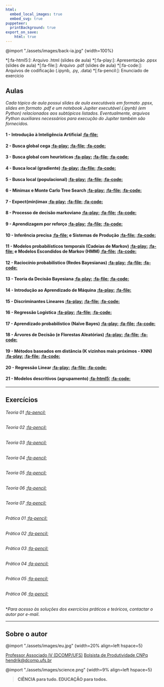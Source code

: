 ```yaml
---
html:
  embed_local_images: true
  embed_svg: true
puppeteer: 
  printBackground: true
export_on_save:
    html: true
---
```


@import "./assets/images/back-ia.jpg" {width=100%}  

*[:fa-html5:]: Arquivo .html (slides de aula)
*[:fa-play:]: Apresentação .ppsx (slides de aula)
*[:fa-file:]: Arquivo .pdf (slides de aula)
*[:fa-code:]: Arquivos de codificação (.ipynb, .py, .data)
*[:fa-pencil:]: Enunciado de exercício 

## Aulas

*Cada tópico de aula possui slides de aula executáveis em formato .ppsx, slides em formato .pdf e um notebook Jupiter executável (.ipynb) (em Python) relacionados aos subtópicos listados. Eventualmente, arquivos Python auxiliares necessários para execução do Jupiter também são fornecidos.*

#### 1 - Introdução à Inteligência Artificial [:fa-file:](/conteudo/aulas/01introducaoIA.pdf)

#### 2 - Busca global cega [:fa-play:](https://ufsbr-my.sharepoint.com/:p:/g/personal/hendrik_office_ufs_br/EQlkXq0lCTRNulFxEeqbd2MBUw5tm-g-wTOfJbvlOM_bgA?e=Qdom0p) [:fa-file:](/conteudo/aulas/02buscacegaIA.pdf) [:fa-code:](/conteudo/codigos/02/)

#### 3 - Busca global com heurísticas [:fa-play:](https://ufsbr-my.sharepoint.com/:p:/g/personal/hendrik_office_ufs_br/Ea4Ds0ZCjc9LsvsmWX4ek2sBVP5KfgM1E_GleFeDX5r12w?e=RQ13lt) [:fa-file:](/conteudo/aulas/03buscaheuristicasIA.pdf) [:fa-code:](/conteudo/codigos/03)

#### 4 - Busca local (gradiente) [:fa-play:](https://ufsbr-my.sharepoint.com/:p:/g/personal/hendrik_office_ufs_br/EeMs_xHZV_tClVmcblIhNFgBD7yFYk92u9ap4WtbalI6-Q?e=XB5AUj) [:fa-file:](/conteudo/aulas/04buscalocal_gradienteIA.pdf) [:fa-code:](/conteudo/codigos/04/)

#### 5 - Busca local (populacional) [:fa-play:](https://ufsbr-my.sharepoint.com/:p:/g/personal/hendrik_office_ufs_br/Ed_9H3wKJ7BMljrgZYJtMBYB2jJ8scLWCoR48bJv0nB28g?e=OeTiix) [:fa-file:](/conteudo/aulas/05buscalocal_populacionalIA.pdf) [:fa-code:](/conteudo/codigos/05/)

#### 6 - Minimax e Monte Carlo Tree Search [:fa-play:](https://ufsbr-my.sharepoint.com/:p:/g/personal/hendrik_office_ufs_br/EXDcj6DT5_hEsAolicg0mJ4BE9T-7RioyRmb8PLwNUceHw?e=tWQfbA) [:fa-file:](/conteudo/aulas/06buscaadversarios_minimaxIA.pdf) [:fa-code:](/conteudo/codigos/06/)

#### 7 - Expect(min)imax [:fa-play:](https://ufsbr-my.sharepoint.com/:p:/g/personal/hendrik_office_ufs_br/EUpMV9JtxKlHmapxH4V18AsB0d2Ht19ALRQkO73fDJpY3g?e=OZsJk9) [:fa-file:](/conteudo/aulas/07buscaadversarios_expectiminimaxIA.pdf) [:fa-code:](/conteudo/codigos/07/)

#### 8 -  Processo de decisão markoviano [:fa-play:](https://ufsbr-my.sharepoint.com/:p:/g/personal/hendrik_office_ufs_br/ETFTS3HA0wdImWCGBdPEysoB9VPWyx2hzmBadQJ-0r11cQ?e=QbPDsp) [:fa-file:](/conteudo/aulas/08mdpIA.pdf) [:fa-code:](/conteudo/codigos/08/)

#### 9 - Aprendizagem por reforço [:fa-play:](https://ufsbr-my.sharepoint.com/:p:/g/personal/hendrik_office_ufs_br/ERIxS8EfePRFmLrskHxUlQMBkjKCqCT0WWeM7H6jD0I0dg?e=kuKMae)  [:fa-file:](/conteudo/aulas/09aprendizagemreforcoIA.pdf) [:fa-code:](/conteudo/codigos/09/)

#### 10 - Inferência precisa [:fa-file:](/conteudo/aulas/10inferenciaIA.pdf) e Sistemas de Produção [:fa-file:](/conteudo/aulas/10sistemasproducaoIA.pdf)  [:fa-code:](/conteudo/codigos/10/)

#### 11 - Modelos probabilísticos temporais (Cadeias de Markov) [:fa-play:](https://ufsbr-my.sharepoint.com/:p:/g/personal/hendrik_office_ufs_br/EUVvZIReeJVIoT2wdX1VJrIBvRVeHNqPpCB9Qm8lvokHoQ?e=3xfFW4) [:fa-file:](/conteudo/aulas/11amodelosmarkovIA.pdf) e Modelos Escondidos de Markov (HMM) [:fa-file:](/conteudo/aulas/11bhmmIA.pdf) [:fa-code:](/conteudo/codigos/11/)

#### 12 - Raciocínio probabilístico (Redes Bayesianas) [:fa-play:](https://ufsbr-my.sharepoint.com/:p:/g/personal/hendrik_office_ufs_br/EUhbBnOCB15Ksphb1LFZqf8BD3FUMKeg2yq2ZLr8zRECMw?e=S6UPHR) [:fa-file:](/conteudo/aulas/12racprobIA.pdf) [:fa-code:](/conteudo/codigos/12/)

#### 13 - Teoria da Decisão Bayesiana [:fa-play:](https://ufsbr-my.sharepoint.com/:p:/g/personal/hendrik_office_ufs_br/EfqxW6cT6r5LtxDqDz-51CQBDgtjw6t1h7P_V2CBHXaEyg?e=k111U6) [:fa-file:](/conteudo/aulas/13teoriadecisao.pdf) [:fa-code:](/conteudo/codigos/13/)

#### 14 - Introdução ao Aprendizado de Máquina [:fa-play:](https://ufsbr-my.sharepoint.com/:p:/g/personal/hendrik_office_ufs_br/EXyawVGSNm9ErVDw0XIffH4BFO5nGJXTJjBj5tv3KtixIQ?e=Xdh3Xh) [:fa-file:](/conteudo/aulas/14introducaoMLIA.pdf)

#### 15 - Discriminantes Lineares [:fa-play:](https://ufsbr-my.sharepoint.com/:p:/g/personal/hendrik_office_ufs_br/EUSPfCU6iYRHvCjzjlNaTioBgt9skbueozB79dd0xV2Tig?e=Iibobq) [:fa-file:](/conteudo/aulas/15discriminantelinearML.pdf) [:fa-code:](/conteudo/codigos/15/)

#### 16 - Regressão Logística [:fa-play:](https://ufsbr-my.sharepoint.com/:p:/g/personal/hendrik_office_ufs_br/EXhijb-IhVhPjSmo-SMkznUBkqmpNL3hfgrx2BtoyphZ-g?e=tlIMwe) [:fa-file:](/conteudo/aulas/16regressaologisticaML.pdf) [:fa-code:](/conteudo/codigos/16/)

#### 17 - Aprendizado probabilístico (Naïve Bayes) [:fa-play:](https://ufsbr-my.sharepoint.com/:p:/g/personal/hendrik_office_ufs_br/EU_cdcKKr-ZIlxg59NrqEy4BIu3fQVwyTXVV5gON01ygEg?e=EriwZE) [:fa-file:](/conteudo/aulas/17NaiveBayes.pdf) [:fa-code:](/conteudo/codigos/17/)

#### 18 - Árvores de Decisão (e Florestas Aleatórias) [:fa-play:](https://ufsbr-my.sharepoint.com/:p:/g/personal/hendrik_office_ufs_br/EdqabBKWeY9KoqPqAMTyzgUB5hofKnT4vnJWSZoyq8HBbw?e=aDyZDP) [:fa-file:](/conteudo/aulas/18arvoresdecisaoIA.pdf) [:fa-code:](/conteudo/codigos/18/)

#### 19 - Métodos baseados em distância (K vizinhos mais próximos - KNN) [:fa-play:](https://ufsbr-my.sharepoint.com/:p:/g/personal/hendrik_office_ufs_br/Ee8IwAyVrwlIoKYAvYK6IV0BlZfdbidQ7W33SZEYVgbuEA?e=K6fmPz) [:fa-file:](/conteudo/aulas/19knnML.pdf) [:fa-code:](/conteudo/codigos/19/)

#### 20 - Regressão Linear [:fa-play:](https://ufsbr-my.sharepoint.com/:p:/g/personal/hendrik_office_ufs_br/EenePtwkDMZErDX14C-r5ocBgyLtLwak12vSAy6OQBF8eA?e=zuC4Oo) [:fa-file:](/conteudo/aulas/20regressaoML.pdf) [:fa-code:](/conteudo/codigos/20/)

#### 21 - Modelos descritivos (agrupamento) [:fa-html5:](/conteudo/aulas/21kmeansML.html) [:fa-code:](/conteudo/codigos/21/)

--- 
## Exercícios

###### Teoria 01 [:fa-pencil:](/conteudo/exercicios/Lista01BuscaGlobal.pdf)
###### Teoria 02 [:fa-pencil:](/conteudo/exercicios/Lista02BuscaLocal.pdf)
###### Teoria 03 [:fa-pencil:](/conteudo/exercicios/Lista03BuscaAdversarios.pdf)
###### Teoria 04 [:fa-pencil:](/conteudo/exercicios/Lista04MDPApRef.pdf)
###### Teoria 05 [:fa-pencil:](/conteudo/exercicios/Lista05RacProb.pdf)
###### Teoria 06 [:fa-pencil:](/conteudo/exercicios/Lista06TeoriaDecisao.pdf)
###### Teoria 07 [:fa-pencil:](/conteudo/exercicios/Lista07Aprendizado.pdf)

###### Prática 01 [:fa-pencil:](/conteudo/praticas/20181Trab01IA.pdf)
###### Prática 02 [:fa-pencil:](/conteudo/praticas/20181Trab02IA.pdf)
###### Prática 03 [:fa-pencil:](/conteudo/praticas/20181Trab03IA.pdf)
###### Prática 04 [:fa-pencil:](/conteudo/praticas/20181Trab04IA.pdf)
###### Prática 05 [:fa-pencil:](/conteudo/praticas/20182Trab01IA.pdf) 
###### Prática 06 [:fa-pencil:](/conteudo/praticas/20182Trab02IA.pdf) 

**Para acesso às soluções dos exercícios práticos e teóricos, contactar o autor por e-mail*.

---
## Sobre o autor 

@import "./assets/images/eu.jpg" {width=20% align=left hspace=5} 

[Professor Associado IV (DCOMP/UFS)](https://www.sigaa.ufs.br/sigaa/public/docente/portal.jsf?siape=2527554)
[Bolsista de Produtividade CNPq](http://lattes.cnpq.br/7119477874134821)
hendrik@dcomp.ufs.br

@import "./assets/images/science.png" {width=9% align=left hspace=5} 

> **CIÊNCIA para tudo. 
> EDUCAÇÃO para todos.**